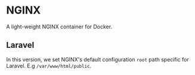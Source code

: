 # NGINX

A light-weight NGINX container for Docker.

## Laravel

In this version, we set NGINX's default configuration `root` path specific for Laravel. E.g `/var/www/html/public`.
